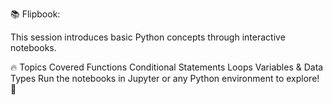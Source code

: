 📚 Flipbook:

This session introduces basic Python concepts through interactive notebooks.

🔥 Topics Covered
Functions
Conditional Statements
Loops
Variables & Data Types
Run the notebooks in Jupyter or any Python environment to explore! 🎉
